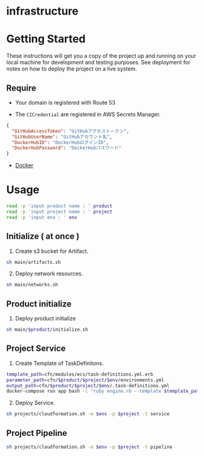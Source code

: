 # infrastructure

# Getting Started

These instructions will get you a copy of the project up and running on your local machine for development and testing purposes. See deployment for notes on how to deploy the project on a live system.

## Require

- Your domain is registered with Route 53

- The `CICredential` are registered in AWS Secrets Manager.
```json
{
  "GitHubAccessToken": "GitHubアクセストークン",
  "GitHubUserName": "GitHubアカウント名",
  "DockerHubID": "DockerHubログインID",
  "DockerHubPassword": "DockerHubパスワード"
}
```

- [Docker](https://www.docker.com/)

# Usage

```bash
read -p 'input product name : ' product
read -p 'input project name : ' project
read -p 'input env : ' env
```

## Initialize ( at once )

1. Create s3 bucket for Artifact.
```bash
sh main/artifacts.sh
```

2. Deploy network resources.
```bash
sh main/networks.sh
```

## Product initialize

1. Deploy product initialize
```bash
sh main/$product/initialize.sh
```

## Project Service

1. Create Template of TaskDefinitons.
```bash
template_path=cfn/modules/ecs/task-definitions.yml.erb
parameter_path=cfn/$product/$project/$env/environments.yml
output_path=cfn/$product/$project/$env/.task-definitions.yml
docker-compose run app bash -c "ruby engine.rb --template $template_path --parameter $parameter_path > $output_path"
```

2. Deploy Service.
```bash
sh projects/cloudformation.sh -e $env -p $project -t service
```

## Project Pipeline

```bash
sh projects/cloudformation.sh -e $env -p $project -t pipeline
```
